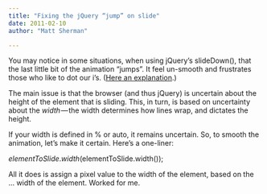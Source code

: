 ```yaml
---
title: "Fixing the jQuery “jump” on slide"
date: 2011-02-10
author: "Matt Sherman"

---
```


You may notice in some situations, when using jQuery’s slideDown(), that the last little bit of the animation “jumps”. It feel un-smooth and frustrates those who like to dot our i’s. ([Here an explanation](http://jqueryfordesigners.com/slidedown-animation-jump-revisited/).)

The main issue is that the browser (and thus jQuery) is uncertain about the height of the element that is sliding. This, in turn, is based on uncertainty about the _width_ — the width determines how lines wrap, and dictates the height.

If your width is defined in % or auto, it remains uncertain. So, to smooth the animation, let’s make it certain. Here’s a one-liner:

$elementToSlide.width($elementToSlide.width());

All it does is assign a pixel value to the width of the element, based on the … width of the element. Worked for me.
